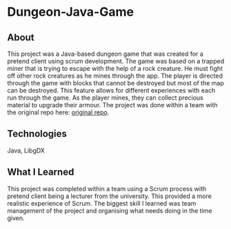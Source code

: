 # Dungeon-Java-Game

## About
This project was a Java-based dungeon game that was created for a pretend client using scrum development. The game was based on a trapped miner that is trying to escape with the help of a rock creature. He must fight off other rock creatures as he mines through the app. The player is directed through the game with blocks that cannot be destroyed but most of the map can be destroyed. This feature allows for different experiences with each run through the game. As the player mines, they can collect precious material to upgrade their armour. The project was done within a team with the original repo here: [original repo][repo].

## Technologies
Java, LibgDX

## What I Learned
This project was completed within a team using a Scrum process with pretend client being a lecturer from the university. This provided a more realistic experience of Scrum. The biggest skill I learned was team management of the project and organising what needs doing in the time given.

[repo]: https://github.bath.ac.uk/Team-Cyan/Dungeon
